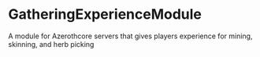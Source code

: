 # GatheringExperienceModule
A module for Azerothcore servers that gives players experience for mining, skinning, and herb picking
